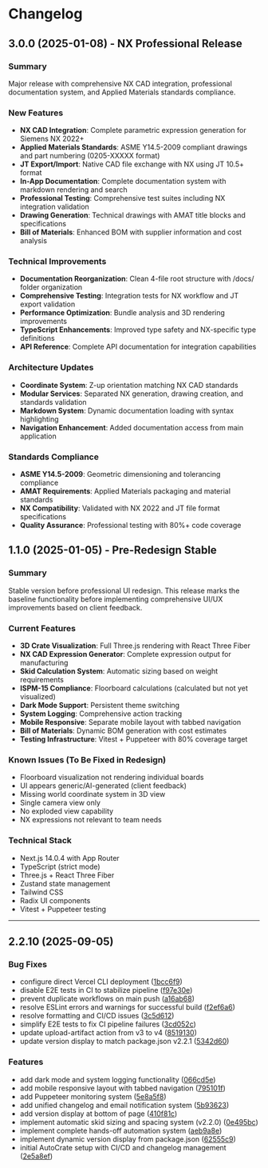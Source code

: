 # Changelog

## 3.0.0 (2025-01-08) - NX Professional Release

### Summary
Major release with comprehensive NX CAD integration, professional documentation system, and Applied Materials standards compliance.

### New Features
- **NX CAD Integration**: Complete parametric expression generation for Siemens NX 2022+
- **Applied Materials Standards**: ASME Y14.5-2009 compliant drawings and part numbering (0205-XXXXX format)
- **JT Export/Import**: Native CAD file exchange with NX using JT 10.5+ format
- **In-App Documentation**: Complete documentation system with markdown rendering and search
- **Professional Testing**: Comprehensive test suites including NX integration validation
- **Drawing Generation**: Technical drawings with AMAT title blocks and specifications
- **Bill of Materials**: Enhanced BOM with supplier information and cost analysis

### Technical Improvements
- **Documentation Reorganization**: Clean 4-file root structure with /docs/ folder organization
- **Comprehensive Testing**: Integration tests for NX workflow and JT export validation
- **Performance Optimization**: Bundle analysis and 3D rendering improvements
- **TypeScript Enhancements**: Improved type safety and NX-specific type definitions
- **API Reference**: Complete API documentation for integration capabilities

### Architecture Updates
- **Coordinate System**: Z-up orientation matching NX CAD standards
- **Modular Services**: Separated NX generation, drawing creation, and standards validation
- **Markdown System**: Dynamic documentation loading with syntax highlighting
- **Navigation Enhancement**: Added documentation access from main application

### Standards Compliance
- **ASME Y14.5-2009**: Geometric dimensioning and tolerancing compliance
- **AMAT Requirements**: Applied Materials packaging and material standards
- **NX Compatibility**: Validated with NX 2022 and JT file format specifications
- **Quality Assurance**: Professional testing with 80%+ code coverage

## 1.1.0 (2025-01-05) - Pre-Redesign Stable

### Summary
Stable version before professional UI redesign. This release marks the baseline functionality before implementing comprehensive UI/UX improvements based on client feedback.

### Current Features
- **3D Crate Visualization**: Full Three.js rendering with React Three Fiber
- **NX CAD Expression Generator**: Complete expression output for manufacturing
- **Skid Calculation System**: Automatic sizing based on weight requirements
- **ISPM-15 Compliance**: Floorboard calculations (calculated but not yet visualized)
- **Dark Mode Support**: Persistent theme switching
- **System Logging**: Comprehensive action tracking
- **Mobile Responsive**: Separate mobile layout with tabbed navigation
- **Bill of Materials**: Dynamic BOM generation with cost estimates
- **Testing Infrastructure**: Vitest + Puppeteer with 80% coverage target

### Known Issues (To Be Fixed in Redesign)
- Floorboard visualization not rendering individual boards
- UI appears generic/AI-generated (client feedback)
- Missing world coordinate system in 3D view
- Single camera view only
- No exploded view capability
- NX expressions not relevant to team needs

### Technical Stack
- Next.js 14.0.4 with App Router
- TypeScript (strict mode)
- Three.js + React Three Fiber
- Zustand state management
- Tailwind CSS
- Radix UI components
- Vitest + Puppeteer testing

---

## 2.2.10 (2025-09-05)


### Bug Fixes

* configure direct Vercel CLI deployment ([1bcc6f9](https://github.com/Shivam-Bhardwaj/AutoCrate/commit/1bcc6f9891688c213921e3bbef11c403a59e0601))
* disable E2E tests in CI to stabilize pipeline ([f97e30e](https://github.com/Shivam-Bhardwaj/AutoCrate/commit/f97e30ee309c61915d687c325268897a68c04f25))
* prevent duplicate workflows on main push ([a16ab68](https://github.com/Shivam-Bhardwaj/AutoCrate/commit/a16ab6833fdf5397240a27be8334aa7ebb84844e))
* resolve ESLint errors and warnings for successful build ([f2ef6a6](https://github.com/Shivam-Bhardwaj/AutoCrate/commit/f2ef6a63d4c0c5f2bf1262b1734402aec67a2988))
* resolve formatting and CI/CD issues ([3c5d612](https://github.com/Shivam-Bhardwaj/AutoCrate/commit/3c5d6129fda9c9f6dfa8b6a289e8204b3a94c6f4))
* simplify E2E tests to fix CI pipeline failures ([3cd052c](https://github.com/Shivam-Bhardwaj/AutoCrate/commit/3cd052c23f4f9c1878d7210af7d2a197caa4cf9b))
* update upload-artifact action from v3 to v4 ([8519130](https://github.com/Shivam-Bhardwaj/AutoCrate/commit/8519130f0517ca7db87551885530efc0149b2231))
* update version display to match package.json v2.2.1 ([5342d60](https://github.com/Shivam-Bhardwaj/AutoCrate/commit/5342d60a4e8daa9196124617c82ceafb7189e726))


### Features

* add dark mode and system logging functionality ([066cd5e](https://github.com/Shivam-Bhardwaj/AutoCrate/commit/066cd5e7d2bb177a72d39be645feccdd2079bd73))
* add mobile responsive layout with tabbed navigation ([795101f](https://github.com/Shivam-Bhardwaj/AutoCrate/commit/795101f029ef5fe26bb37ec553b9f854fd62206d))
* add Puppeteer monitoring system ([5e8a5f8](https://github.com/Shivam-Bhardwaj/AutoCrate/commit/5e8a5f8da8c012ded31fa0235823536e0b6dd11d))
* add unified changelog and email notification system ([5b93623](https://github.com/Shivam-Bhardwaj/AutoCrate/commit/5b93623429d76642ff557a4b004bf81905499e2d))
* add version display at bottom of page ([410f81c](https://github.com/Shivam-Bhardwaj/AutoCrate/commit/410f81c932d4577ea2241002bbbfe055e3963598))
* implement automatic skid sizing and spacing system (v2.2.0) ([0e495bc](https://github.com/Shivam-Bhardwaj/AutoCrate/commit/0e495bcd6ac5d7b948a8e6d3255c64551b698f62))
* implement complete hands-off automation system ([aeb9a8e](https://github.com/Shivam-Bhardwaj/AutoCrate/commit/aeb9a8e7f813990ae4076c80098d70ee8a37adc7))
* implement dynamic version display from package.json ([62555c9](https://github.com/Shivam-Bhardwaj/AutoCrate/commit/62555c94966902ed9044119bbc72c7cfeb5ed4dc))
* initial AutoCrate setup with CI/CD and changelog management ([2e5a8ef](https://github.com/Shivam-Bhardwaj/AutoCrate/commit/2e5a8ef60caa80c3eec0616b1951b9e2de4f545f))




